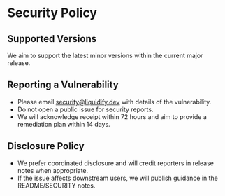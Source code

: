 # Security Policy

## Supported Versions

We aim to support the latest minor versions within the current major release.

## Reporting a Vulnerability

- Please email security@liquidify.dev with details of the vulnerability.
- Do not open a public issue for security reports.
- We will acknowledge receipt within 72 hours and aim to provide a remediation plan within 14 days.

## Disclosure Policy

- We prefer coordinated disclosure and will credit reporters in release notes when appropriate.
- If the issue affects downstream users, we will publish guidance in the README/SECURITY notes.
